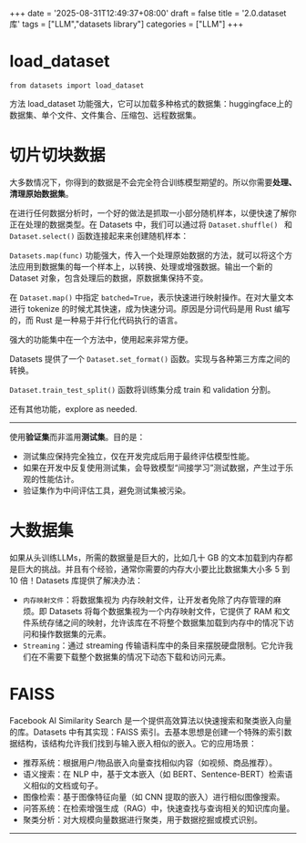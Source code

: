 +++
date = '2025-08-31T12:49:37+08:00'
draft = false
title = '2.0.dataset库'
tags = ["LLM","datasets library"]
categories = ["LLM"]
+++

# load_dataset

`from datasets import load_dataset`

方法 load_dataset 功能强大，它可以加载多种格式的数据集：huggingface上的数据集、单个文件、文件集合、压缩包、远程数据集。


# 切片切块数据

大多数情况下，你得到的数据是不会完全符合训练模型期望的。所以你需要**处理、清理原始数据集**。

在进行任何数据分析时，一个好的做法是抓取一小部分随机样本，以便快速了解你正在处理的数据类型。在 Datasets 中，我们可以通过将 `Dataset.shuffle() ` 和 `Dataset.select()` 函数连接起来来创建随机样本：

`Datasets.map(func)` 功能强大，传入一个处理原始数据的方法，就可以将这个方法应用到数据集的每一个样本上，以转换、处理或增强数据。输出一个新的 Dataset 对象，包含处理后的数据，原数据集保持不变。

在 `Dataset.map()` 中指定 `batched=True`，表示快速进行映射操作。在对大量文本进行 tokenize 的时候尤其快速，成为快速分词。原因是分词代码是用 Rust 编写的，而 Rust 是一种易于并行化代码执行的语言。

强大的功能集中在一个方法中，使用起来非常方便。

Datasets 提供了一个 `Dataset.set_format()` 函数。实现与各种第三方库之间的转换。

`Dataset.train_test_split()` 函数将训练集分成 train 和 validation 分割。

还有其他功能，explore as needed.

***

使用**验证集**而非滥用**测试集**。目的是：

- 测试集应保持完全独立，仅在开发完成后用于最终评估模型性能。
- 如果在开发中反复使用测试集，会导致模型“间接学习”测试数据，产生过于乐观的性能估计。
- 验证集作为中间评估工具，避免测试集被污染。


# 大数据集

如果从头训练LLMs，所需的数据量是巨大的，比如几十 GB 的文本加载到内存都是巨大的挑战。并且有个经验，通常你需要的内存大小要比比数据集大小多 5 到 10 倍！Datasets 库提供了解决办法：

- `内存映射文件`：将数据集视为 内存映射文件，让开发者免除了内存管理的麻烦。即 Datasets 将每个数据集视为一个内存映射文件，它提供了 RAM 和文件系统存储之间的映射，允许该库在不将整个数据集加载到内存中的情况下访问和操作数据集的元素。
- `Streaming`：通过 streaming 传输语料库中的条目来摆脱硬盘限制。它允许我们在不需要下载整个数据集的情况下动态下载和访问元素。


# FAISS

Facebook AI Similarity Search 是一个提供高效算法以快速搜索和聚类嵌入向量的库。Datasets 中有其实现：FAISS 索引。去基本思想是创建一个特殊的索引数据结构，该结构允许我们找到与输入嵌入相似的嵌入。它的应用场景：

- 推荐系统：根据用户/物品嵌入向量查找相似内容（如视频、商品推荐）。
- 语义搜索：在 NLP 中，基于文本嵌入（如 BERT、Sentence-BERT）检索语义相似的文档或句子。
- 图像检索：基于图像特征向量（如 CNN 提取的嵌入）进行相似图像搜索。
- 问答系统：在检索增强生成（RAG）中，快速查找与查询相关的知识库向量。
- 聚类分析：对大规模向量数据进行聚类，用于数据挖掘或模式识别。

***
